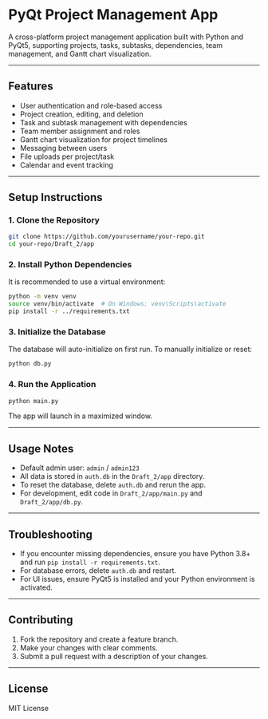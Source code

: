 # PyQt Project Management App

A cross-platform project management application built with Python and PyQt5, supporting projects, tasks, subtasks, dependencies, team management, and Gantt chart visualization.

---

## Features

- User authentication and role-based access
- Project creation, editing, and deletion
- Task and subtask management with dependencies
- Team member assignment and roles
- Gantt chart visualization for project timelines
- Messaging between users
- File uploads per project/task
- Calendar and event tracking

---

## Setup Instructions

### 1. Clone the Repository

```sh
git clone https://github.com/yourusername/your-repo.git
cd your-repo/Draft_2/app
```

### 2. Install Python Dependencies

It is recommended to use a virtual environment:

```sh
python -m venv venv
source venv/bin/activate  # On Windows: venv\Scripts\activate
pip install -r ../requirements.txt
```

### 3. Initialize the Database

The database will auto-initialize on first run. To manually initialize or reset:

```sh
python db.py
```

### 4. Run the Application

```sh
python main.py
```

The app will launch in a maximized window.

---

## Usage Notes

- Default admin user: `admin` / `admin123`
- All data is stored in `auth.db` in the `Draft_2/app` directory.
- To reset the database, delete `auth.db` and rerun the app.
- For development, edit code in `Draft_2/app/main.py` and `Draft_2/app/db.py`.

---

## Troubleshooting

- If you encounter missing dependencies, ensure you have Python 3.8+ and run `pip install -r requirements.txt`.
- For database errors, delete `auth.db` and restart.
- For UI issues, ensure PyQt5 is installed and your Python environment is activated.

---

## Contributing

1. Fork the repository and create a feature branch.
2. Make your changes with clear comments.
3. Submit a pull request with a description of your changes.

---

## License

MIT License
